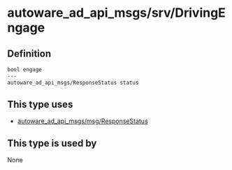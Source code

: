 # autoware_ad_api_msgs/srv/DrivingEngage

## Definition

```txt
bool engage
---
autoware_ad_api_msgs/ResponseStatus status
```

## This type uses

- [autoware_ad_api_msgs/msg/ResponseStatus](../../autoware_ad_api_msgs/msg/response_status.md)

## This type is used by

None
